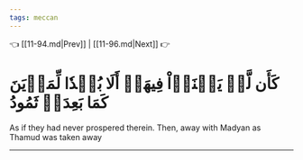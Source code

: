```yaml
---
tags: meccan
---
```


👈 [[11-94.md|Prev]] | [[11-96.md|Next]] 👉

# كَأَن لَّمۡ يَغۡنَوۡاْ فِيهَآۗ أَلَا بُعۡدٗا لِّمَدۡيَنَ كَمَا بَعِدَتۡ ثَمُودُ

As if they had never prospered therein. Then, away with Madyan as Thamud was taken away

---

